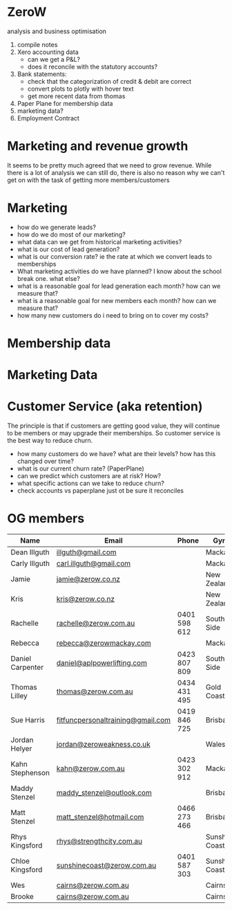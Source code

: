 # ZeroW

analysis and business optimisation
1) compile notes
2) Xero accounting data
   - can we get a P&L?
   - does it reconcile with the statutory accounts?
3) Bank statements:
   - check that the categorization of credit & debit are correct
   - convert plots to plotly with hover text
   - get more recent data from thomas
4) Paper Plane for membership data
5) marketing data?
6) Employment Contract

# Marketing and revenue growth
It seems to be pretty much agreed that we need to grow revenue. While there 
is a lot of analysis we can still do, there is also no reason why we can't 
get on with the task of getting more members/customers

# Marketing
- how do we generate leads?
- how do we do most of our marketing?
- what data can we get from historical marketing activities?
- what is our cost of lead generation?
- what is our conversion rate? ie the rate at which we convert leads to memberships
- What marketing activities do we have planned? I know about the school break one. what else?
- what is a reasonable goal for lead generation each month? how can we measure that?
- what is a reasonable goal for new members each month? how can we measure that?
- how many new customers do i need to bring on to cover my costs?


# Membership data

# Marketing Data
# Customer Service (aka retention)
The principle is that if customers are getting good value, they will continue to be members or may upgrade their memberships.
So customer service is the best way to reduce churn. 
- how many customers do we have? what are their levels? how has this changed over time?
- what is our current churn rate? (PaperPlane)
- can we predict which customers are at risk? How?
- what specific actions can we take to reduce churn?
- check accounts vs paperplane just ot be sure it reconciles

# OG members

| Name             | Email                             | Phone        | Gym            |
|------------------|-----------------------------------|--------------|----------------|  
| Dean Illguth     | illguth@gmail.com                 |              | Mackay         |
| Carly Illguth    | carl.illguth@gmail.com            |              | Mackay         |
| Jamie            | jamie@zerow.co.nz                 |              | New Zealand    |
| Kris             | kris@zerow.co.nz                  |              | New Zealand    |
| Rachelle         | rachelle@zerow.com.au             | 0401 598 612 | South Side     |
| Rebecca          | rebecca@zerowmackay.com           |              | Mackay         |
| Daniel Carpenter | daniel@aplpowerlifting.com        | 0423 807 809 | South Side     |
| Thomas Lilley    | thomas@zerow.com.au               | 0434 431 495 | Gold Coast     |
| Sue Harris       | fitfuncpersonaltraining@gmail.com | 0419 846 725 | Brisbane       |
| Jordan Helyer    | jordan@zeroweakness.co.uk         |              | Wales          |
| Kahn Stephenson  | kahn@zerow.com.au                 | 0423 302 912 | Mackay         |
| Maddy Stenzel    | maddy_stenzel@outlook.com         |              | Brisbane       |
| Matt Stenzel     | matt_stenzel@hotmail.com          | 0466 273 466 | Brisbane       |
| Rhys Kingsford   | rhys@strengthcity.com.au          |              | Sunshine Coast |
| Chloe Kingsford  | sunshinecoast@zerow.com.au        | 0401 587 303 | Sunshine Coast |
| Wes              | cairns@zerow.com.au               |              | Cairns         |
| Brooke           | cairns@zerow.com.au               |              | Cairns         |
